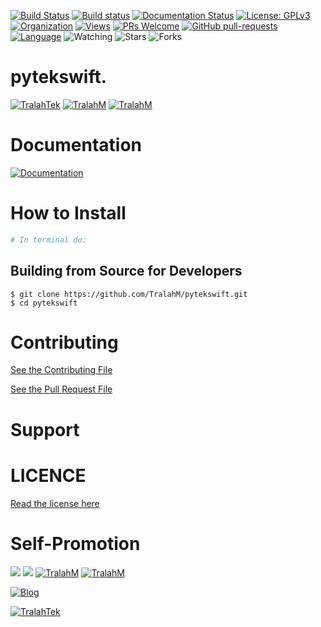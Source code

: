 
[![Build Status](https://travis-ci.com/TralahM/pytekswift.svg?branch=master)](https://travis-ci.com/TralahM/pytekswift)
[![Build status](https://ci.appveyor.com/api/projects/status/yvvmq5hyf7hj743a/branch/master?svg=true)](https://ci.appveyor.com/project/TralahM/pytekswift/branch/master)
[![Documentation Status](https://readthedocs.org/projects/pytekswift/badge/?version=latest)](https://pytekswift.readthedocs.io/en/latest/?badge=latest)
[![License: GPLv3](https://img.shields.io/badge/License-GPLV2-green.svg)](https://opensource.org/licenses/GPLV2)
[![Organization](https://img.shields.io/badge/Org-TralahTek-blue.svg)](https://github.com/TralahTek)
[![Views](http://hits.dwyl.io/TralahM/pytekswift.svg)](http://dwyl.io/TralahM/pytekswift)
[![PRs Welcome](https://img.shields.io/badge/PRs-Welcome-brightgreen.svg?style=flat-square)](https://github.com/TralahM/pytekswift/pull/)
[![GitHub pull-requests](https://img.shields.io/badge/Issues-pr-red.svg?style=flat-square)](https://github.com/TralahM/pytekswift/pull/)
[![Language](https://img.shields.io/badge/Language-python-3572A5.svg)](https://github.com/TralahM)
<img title="Watching" src="https://img.shields.io/github/watchers/TralahM/pytekswift?label=Watchers&color=blue&style=flat-square">
<img title="Stars" src="https://img.shields.io/github/stars/TralahM/pytekswift?color=red&style=flat-square">
<img title="Forks" src="https://img.shields.io/github/forks/TralahM/pytekswift?color=green&style=flat-square">

# pytekswift.


[![TralahTek](https://img.shields.io/badge/Organization-TralahTek-black.svg?style=for-the-badge&logo=github)](https://github.com/TralahTek)
[![TralahM](https://img.shields.io/badge/Engineer-TralahM-blue.svg?style=for-the-badge&logo=github)](https://github.com/TralahM)
[![TralahM](https://img.shields.io/badge/Maintainer-TralahM-green.svg?style=for-the-badge&logo=github)](https://github.com/TralahM)

# Documentation

[![Documentation](https://img.shields.io/badge/Docs-pytekswift-blue.svg?style=for-the-badge)](https://github.com/TralahM/pytekswift)

# How to Install
```bash
# In terminal do:
```

## Building from Source for Developers

```console
$ git clone https://github.com/TralahM/pytekswift.git
$ cd pytekswift
```

# Contributing
[See the Contributing File](CONTRIBUTING.rst)


[See the Pull Request File](PULL_REQUEST_TEMPLATE.md)


# Support

# LICENCE

[Read the license here](LICENSE)


# Self-Promotion

[![](https://img.shields.io/badge/Github-TralahM-green?style=for-the-badge&logo=github)](https://github.com/TralahM)
[![](https://img.shields.io/badge/Twitter-%40tralahtek-red?style=for-the-badge&logo=twitter)](https://twitter.com/TralahM)
[![TralahM](https://img.shields.io/badge/Kaggle-TralahM-purple.svg?style=for-the-badge&logo=kaggle)](https://kaggle.com/TralahM)
[![TralahM](https://img.shields.io/badge/LinkedIn-TralahM-red.svg?style=for-the-badge&logo=linkedin)](https://linkedin.com/in/TralahM)


[![Blog](https://img.shields.io/badge/Blog-tralahm.tralahtek.com-blue.svg?style=for-the-badge&logo=rss)](https://tralahm.tralahtek.com)

[![TralahTek](https://img.shields.io/badge/Organization-TralahTek-cyan.svg?style=for-the-badge)](https://org.tralahtek.com)


